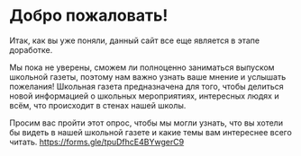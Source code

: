 
# Добро пожаловать!

Итак, как вы уже поняли, данный сайт все еще является в этапе доработке.
  
Мы пока не уверены, сможем ли полноценно заниматься выпуском школьной газеты, поэтому нам важно узнать ваше мнение и услышать пожелания!
Школьная газета предназначена для того, чтобы делиться новой информацией о школьных мероприятиях, интересных людях и всём, что происходит в стенах нашей школы.

Просим вас пройти этот опрос, чтобы мы могли узнать, что вы хотели бы видеть в нашей школьной газете и какие темы вам интереснее всего читать.
https://forms.gle/tpuDfhcE4BYwgerC9
